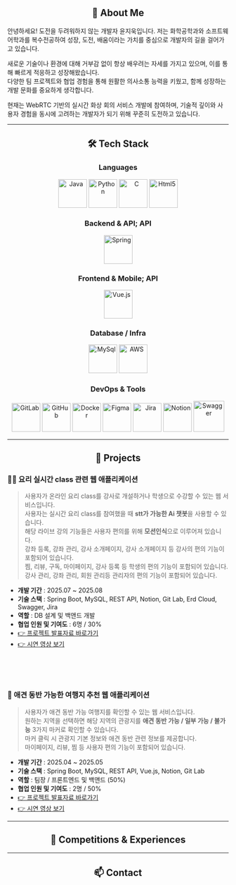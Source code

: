 <h2 align="center">👋 About Me</h2>
안녕하세요! 도전을 두려워하지 않는 개발자 윤지욱입니다.  
저는 화학공학과와 소프트웨어학과를 복수전공하여 성장, 도전, 배움이라는 가치를 중심으로 개발자의 길을 걸어가고 있습니다.  

새로운 기술이나 환경에 대해 거부감 없이 항상 배우려는 자세를 가지고 있으며, 이를 통해 빠르게 적응하고 성장해왔습니다.  
다양한 팀 프로젝트와 협업 경험을 통해 원활한 의사소통 능력을 키웠고, 함께 성장하는 개발 문화를 중요하게 생각합니다.  

현재는 WebRTC 기반의 실시간 화상 회의 서비스 개발에 참여하며, 기술적 깊이와 사용자 경험을 동시에 고려하는 개발자가 되기 위해 꾸준히 도전하고 있습니다.  

<hr/>

<h2 align="center">🛠 Tech Stack</h2>

<h3 align="center">Languages</h3>
<div align="center">
  <img src="https://cdn.jsdelivr.net/gh/devicons/devicon/icons/java/java-original.svg" alt="Java" width="65" height="65"/>
  <img src="https://cdn.jsdelivr.net/gh/devicons/devicon/icons/python/python-original.svg" alt="Python" width="65" height="65"/>
  <img src="https://cdn.jsdelivr.net/gh/devicons/devicon/icons/c/c-original.svg" alt="C" width="65" height="65"/>
  <img src="https://cdn.jsdelivr.net/gh/devicons/devicon@latest/icons/html5/html5-original.svg" alt="Html5" width="65" height="65"/>
</div>

<h3 align="center">Backend & API; API</h3>
<div align="center">
  <img src="https://cdn.jsdelivr.net/gh/devicons/devicon/icons/spring/spring-original.svg" alt="Spring" width="65" height="65"/>
</div>

<h3 align="center">Frontend & Mobile; API</h3>
<div align="center">
<img src="https://cdn.jsdelivr.net/gh/devicons/devicon@latest/icons/vuejs/vuejs-original-wordmark.svg" alt="Vue.js" width="65" height="65" />
</div>

<h3 align="center">Database / Infra</h3>
<div align="center">
  <img src="https://cdn.jsdelivr.net/gh/devicons/devicon/icons/mysql/mysql-original-wordmark.svg" alt="MySql" width="65" height="65"/>
  <img src="https://cdn.jsdelivr.net/gh/devicons/devicon/icons/amazonwebservices/amazonwebservices-original-wordmark.svg" alt="AWS" width="65" height="65"/>
</div>

<h3 align="center">DevOps &amp; Tools</h3>
<div align="center">
  <img src="https://cdn.jsdelivr.net/gh/devicons/devicon/icons/gitlab/gitlab-original-wordmark.svg" alt="GitLab" width="65" height="65"/>
  <img src="https://cdn.jsdelivr.net/gh/devicons/devicon/icons/github/github-original-wordmark.svg" alt="GitHub" width="65" height="65"/>
  <img src="https://cdn.jsdelivr.net/gh/devicons/devicon/icons/docker/docker-original-wordmark.svg" alt="Docker" width="65" height="65"/>
  <img src="https://cdn.jsdelivr.net/gh/devicons/devicon/icons/figma/figma-original.svg" alt="Figma" width="65" height="65"/>
  <img src="https://cdn.jsdelivr.net/gh/devicons/devicon/icons/jira/jira-original-wordmark.svg" alt="Jira" width="65" height="65"/>
  <img src="https://cdn.jsdelivr.net/gh/devicons/devicon/icons/notion/notion-original.svg" alt="Notion" width="65" height="65"/>
  <img src="https://cdn.jsdelivr.net/gh/devicons/devicon@latest/icons/swagger/swagger-original-wordmark.svg" alt="Swagger" width="70" height="70"/>
</div>

<hr/>

<h2 align="center">🧩 Projects</h2>

<h3>🧑‍🍳 요리 실시간 class 관련 웹 애플리케이션 </h3>

> 사용자가 온라인 요리 class를 강사로 개설하거나 학생으로 수강할 수 있는 웹 서비스입니다.<br/>
> 사용자는 실시간 요리 class를 참여했을 때 **stt가 가능한 Ai 챗봇**을 사용할 수 있습니다.<br/>
> 해당 라이브 강의 기능들은 사용자 편의를 위해 **모션인식**으로 이루어져 있습니다.<br/>
> 강좌 등록, 강좌 관리, 강사 소개페이지, 강사 소개페이지 등 강사의 편의 기능이 포함되어 있습니다.<br/>
> 찜, 리뷰, 구독, 마이페이지, 강사 등록 등 학생의 편의 기능이 포함되어 있습니다.<br/>
> 강사 관리, 강좌 관리, 회원 관리등 관리자의 편의 기능이 포함되어 있습니다.<br/>
- **개발 기간** : 2025.07 ~ 2025.08  
- **기술 스택** : Spring Boot, MySQL, REST API, Notion, Git Lab, Erd Cloud, Swagger, Jira  
- **역할** : DB 설계 및 백앤드 개발 
- **협업 인원 및 기여도** : 6명 / 30%
- [👉 프로젝트 발표자료 바로가기](https://docs.google.com/presentation/d/1pcTB8XYNn44W4k3oek-c06v-qzuwudrD/edit?usp=sharing&ouid=100501040939741658982&rtpof=true&sd=true)  
- [👉 시연 영상 보기]()

<br/><br/><br/>

<h3>🦮 애견 동반 가능한 여행지 추천 웹 애플리케이션 </h3>

> 사용자가 애견 동반 가능 여행지를 확인할 수 있는 웹 서비스입니다.<br/>
> 원하는 지역을 선택하면 해당 지역의 관광지를 **애견 동반 가능 / 일부 가능 / 불가능** 3가지 마커로 확인할 수 있습니다.<br/>
> 마커 클릭 시 관광지 기본 정보와 애견 동반 관련 정보를 제공합니다.<br/>
> 마이페이지, 리뷰, 찜 등 사용자 편의 기능이 포함되어 있습니다.<br/>
- **개발 기간** : 2025.04 ~ 2025.05  
- **기술 스택** : Spring Boot, MySQL, REST API, Vue.js, Notion, Git Lab  
- **역할** : 팀장 / 프론트엔드 및 백앤드 (50%)
- **협업 인원 및 기여도** : 2명 / 50%
- [👉 프로젝트 발표자료 바로가기](https://docs.google.com/presentation/d/1hYEqx4hVO2WHo1uhR6nNQYrD2qtl_bJO/edit?usp=drive_link&ouid=100501040939741658982&rtpof=true&sd=true)  
- [👉 시연 영상 보기](https://www.youtube.com/watch?v=fpwNBkWgSuc)



<hr/>

<h2 align="center">🏅 Competitions & Experiences</h2>

<hr/>

<h2 align="center">📫 Contact</h2>
